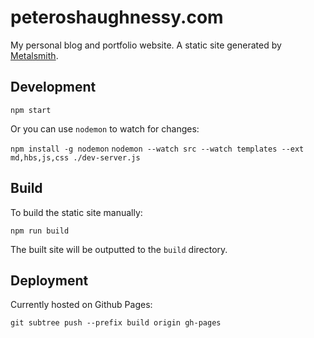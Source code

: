 # peteroshaughnessy.com

My personal blog and portfolio website. A static site generated by [Metalsmith](http://www.metalsmith.io/).

## Development

`npm start`

Or you can use `nodemon` to watch for changes:

`npm install -g nodemon`
`nodemon --watch src --watch templates --ext md,hbs,js,css ./dev-server.js`

## Build

To build the static site manually:

`npm run build`

The built site will be outputted to the `build` directory.

## Deployment

Currently hosted on Github Pages:

`git subtree push --prefix build origin gh-pages`
